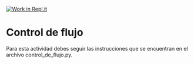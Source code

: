 [![Work in Repl.it](https://classroom.github.com/assets/work-in-replit-14baed9a392b3a25080506f3b7b6d57f295ec2978f6f33ec97e36a161684cbe9.svg)](https://classroom.github.com/online_ide?assignment_repo_id=4374452&assignment_repo_type=AssignmentRepo)
# Control de flujo

Para esta actividad debes seguir las instrucciones que se encuentran en el archivo control_de_flujo.py.
